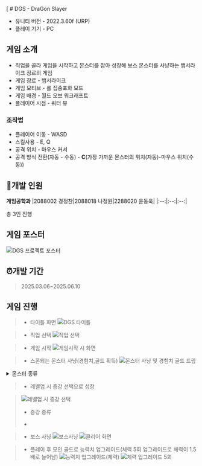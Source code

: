 [ # DGS - DraGon Slayer
- 유니티 버전 - 2022.3.60f (URP)
- 플레이 기기 - PC

## 게임 소개
- 직업을 골라 게임을 시작하고 몬스터를 잡아 성장해 보스 몬스터를 사냥하는 뱀서라이크 장르의 게임
- 게임 장르 - 뱀서라이크
- 게임 모티브 - 롤 집중포화 모드
- 게임 배경 - 월드 오브 워크래프트
- 플레이어 시점 - 쿼터 뷰
### 조작법
- 플레이어 이동 - WASD
- 스킬사용 - E, Q
- 공격 위치 - 마우스 커서
- 공격 방식 전환(자동 - 수동) - **C**(가장 가까운 몬스터의 위치(자동)-마우스 위치(수동))
## :office:개발 인원
**게임공학과**
|2088002 경정찬|2088018 나정원|2288020 윤동욱|
|:--:|:--:|:--:|

 총 3인 진행
## 게임 포스터
![DGS 프로젝트 포스터](https://github.com/user-attachments/assets/9190f517-26cf-4ea8-9a64-02c371a24461)
## :alarm_clock:개발 기간
> 2025.03.06~2025.06.10

## 게임 진행
> - 타이틀 화면
>   ![DGS 타이틀](https://github.com/user-attachments/assets/e8040b0a-5292-4957-b017-9d503169b003)

> - 직업 선택
>   ![직업 선택](https://github.com/user-attachments/assets/fdd5c3c9-0c34-4785-aff2-9e18ce4dd2f7)


> - 게임 시작
>   ![게임시작 시 화면](https://github.com/user-attachments/assets/d34ee5a3-9b28-4cc0-8a26-63c1bee4cc9e)

> - 스폰되는 몬스터 사냥(경험치,골드 획득)
>   ![몬스터 사냥 및 경험치 골드 드랍](https://github.com/user-attachments/assets/451a254c-55c0-4445-95f3-35756c53c703)
<details>
        <summary>몬스터 종류</summary>
        <ul>
            <li>근접 몬스터
                <ul>
                    <li>일반 근접 몬스터 - 기본적인 근거리 몬스터의 형태로 플레이어에게 닿았을 때 데미지를 줌<br>
                    <img src="https://github.com/user-attachments/assets/d0502ba4-327d-4de4-b279-1debdb8a6a8a" alt=""></li>
                    <li>독 몬스터 - 플레이어에게 닿았을 때 데미지 그리고 몬스터 사망 시 그 자리에 독 장판이 생기며 독 장판에 있는 플레이어에게 데미지를 줌<br>
                    <img src="https://github.com/user-attachments/assets/0da05959-1081-4223-9aff-ca8ee5b78251" alt=""></li>
                    <li>자폭 몬스터 - 해당 몬스터 사망시 주변에 있는 플레이어에게 데미지를 줌<br>
                    <img src="https://github.com/user-attachments/assets/5a43d354-9cf6-49bf-b3ab-aca1c8753228" alt=""></li>
                    <li>분열 몬스터 - 해당 몬스터가 사망 시 작은 몬스터로 분열하게 됨<br>
                    <img src="https://github.com/user-attachments/assets/09eeca35-033c-4757-8b46-8a243d417c4e" alt=""></li><br>
                </ul>
            </li>
            <li>원거리 몬스터
                <ul>
                    <li>기본 투사체 발사하는 몬스터 - 원거리에서 플레이어에게 투사체를 날려 데미지를 줌<br>
                    <img src="https://github.com/user-attachments/assets/1bbf3924-79f5-4f56-9778-445179d3699d" alt=""></li>
                    <li>플레이어의 위치에 독 장판 뿌리는 몬스터 - 원거리에서 플레이어가 있는 지점으로 독 장판을 생성시키며 독 장판에 있는 플레이어에게 데미지를 줌<br>
                    <img src="https://github.com/user-attachments/assets/a02a4144-b8f0-417d-9e2a-1fa44bc164ea" alt=""></li><br>
                </ul>
            </li>
            <li>엘리트 몬스터
                <ul>
                    <li>근거리 엘리트 몬스터
                        <ul>
                            <li>러쉬 몬스터 - <br>
                            <img src="https://github.com/user-attachments/assets/32322523-dce3-40d2-a135-ae507fbb96a5" alt=""></li>
                            <li>대쉬 몬스터 - <br>
                            <img src="https://github.com/user-attachments/assets/024b739a-52cd-40b3-8e8b-058b767b58cd" alt=""></li>
                        </ul>
                    </li>
                    <li>원거리 엘리트 몬스터
                        <ul>
                            <li>3갈래 투사체 발사 몬스터 - <br>
                            <img src="https://github.com/user-attachments/assets/98ffcbf4-e45d-47f7-a114-28302431fa39" alt=""></li>
                            <li>슬로우 투사체 발사 몬스터 - <br>
                            <img src="https://github.com/user-attachments/assets/b9d429db-35f4-49a9-88ae-8142d8e222a1" alt=""></li><br>
                        </ul>
                    </li>
                </ul>
            </li>
            <li>
                보스 몬스터 - <br>
                <img src="https://github.com/user-attachments/assets/556f1f0a-0f44-4576-91eb-0bba982d507a" alt="">
                <ul>
                    <li>보스 패턴
                        <ul>
                            <li>1. 브레스 -  <br>
                            <img src="" alt=""></li>
                            <li>2. 토네이도 -  <br>
                            <img src="" alt=""></li>
                            <li>3. 돌진 및 브레스 -  <br>
                            <img src="" alt=""></li>
                            <li>4. 운석 -  <br>
                            <img src="" alt=""></li>
                        </ul>
                    </li>
                </ul>
            </li>
        </ul>
    </details>

> - 레벨업 시 증강 선택으로 성장

>   ![레벨업 시 증강 선택](https://github.com/user-attachments/assets/8f50586a-d84f-4b92-86e5-db6eb7b06d3c)
> - 증강 종류
>
> - 

> - 보스 사냥
>   ![보스사냥](https://github.com/user-attachments/assets/aa55722b-061e-46e1-9cbf-2729dbafd17a)
>   ![클리어 화면](https://github.com/user-attachments/assets/96b6174c-f0c0-4c02-a7b9-83ea7e972a79)

> - 플레이 후 모인 골드로 능력치 업그레이드(체력 5회 업그레이드로 체력이 1.5배로 늘어남)
>   ![능력치 업그레이드(체력)](https://github.com/user-attachments/assets/72eafcf0-8a97-43ce-aa9e-d928351dbaad)
>   ![체력 업그레이드 5회](https://github.com/user-attachments/assets/01b7c658-8866-4bc2-a2be-e22526066ce4)


